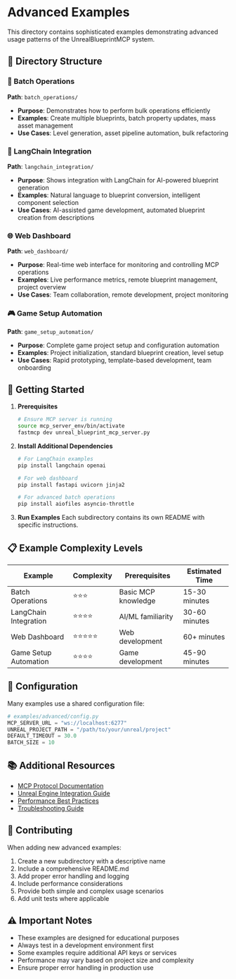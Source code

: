 # Advanced Examples

This directory contains sophisticated examples demonstrating advanced usage patterns of the UnrealBlueprintMCP system.

## 📁 Directory Structure

### 🔄 Batch Operations
**Path**: `batch_operations/`
- **Purpose**: Demonstrates how to perform bulk operations efficiently
- **Examples**: Create multiple blueprints, batch property updates, mass asset management
- **Use Cases**: Level generation, asset pipeline automation, bulk refactoring

### 🔗 LangChain Integration
**Path**: `langchain_integration/`
- **Purpose**: Shows integration with LangChain for AI-powered blueprint generation
- **Examples**: Natural language to blueprint conversion, intelligent component selection
- **Use Cases**: AI-assisted game development, automated blueprint creation from descriptions

### 🌐 Web Dashboard
**Path**: `web_dashboard/`
- **Purpose**: Real-time web interface for monitoring and controlling MCP operations
- **Examples**: Live performance metrics, remote blueprint management, project overview
- **Use Cases**: Team collaboration, remote development, project monitoring

### 🎮 Game Setup Automation
**Path**: `game_setup_automation/`
- **Purpose**: Complete game project setup and configuration automation
- **Examples**: Project initialization, standard blueprint creation, level setup
- **Use Cases**: Rapid prototyping, template-based development, team onboarding

## 🚀 Getting Started

1. **Prerequisites**
   ```bash
   # Ensure MCP server is running
   source mcp_server_env/bin/activate
   fastmcp dev unreal_blueprint_mcp_server.py
   ```

2. **Install Additional Dependencies**
   ```bash
   # For LangChain examples
   pip install langchain openai

   # For web dashboard
   pip install fastapi uvicorn jinja2

   # For advanced batch operations
   pip install aiofiles asyncio-throttle
   ```

3. **Run Examples**
   Each subdirectory contains its own README with specific instructions.

## 📋 Example Complexity Levels

| Example | Complexity | Prerequisites | Estimated Time |
|---------|------------|---------------|----------------|
| Batch Operations | ⭐⭐⭐ | Basic MCP knowledge | 15-30 minutes |
| LangChain Integration | ⭐⭐⭐⭐ | AI/ML familiarity | 30-60 minutes |
| Web Dashboard | ⭐⭐⭐⭐⭐ | Web development | 60+ minutes |
| Game Setup Automation | ⭐⭐⭐⭐ | Game development | 45-90 minutes |

## 🔧 Configuration

Many examples use a shared configuration file:

```python
# examples/advanced/config.py
MCP_SERVER_URL = "ws://localhost:6277"
UNREAL_PROJECT_PATH = "/path/to/your/unreal/project"
DEFAULT_TIMEOUT = 30.0
BATCH_SIZE = 10
```

## 📚 Additional Resources

- [MCP Protocol Documentation](../../docs/API_REFERENCE.md)
- [Unreal Engine Integration Guide](../../docs/UNREAL_INTEGRATION.md)
- [Performance Best Practices](../../docs/PERFORMANCE_GUIDE.md)
- [Troubleshooting Guide](../../docs/TROUBLESHOOTING.md)

## 🤝 Contributing

When adding new advanced examples:

1. Create a new subdirectory with a descriptive name
2. Include a comprehensive README.md
3. Add proper error handling and logging
4. Include performance considerations
5. Provide both simple and complex usage scenarios
6. Add unit tests where applicable

## ⚠️ Important Notes

- These examples are designed for educational purposes
- Always test in a development environment first
- Some examples require additional API keys or services
- Performance may vary based on project size and complexity
- Ensure proper error handling in production use